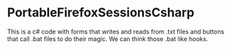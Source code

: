 # PortableFirefoxSessionsCsharp
This is a c# code with forms that writes and reads from .txt files and buttons that call .bat files to do their magic. We can think those .bat like hooks.
